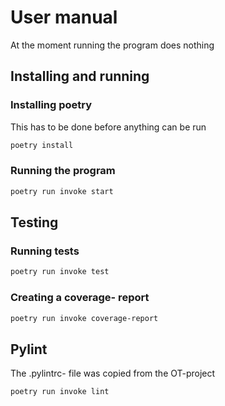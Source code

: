 # User manual

At the moment running the program does nothing

## Installing and running

### Installing poetry

This has to be done before anything can be run

```bash
poetry install
```

### Running the program

```bash
poetry run invoke start
```

## Testing

### Running tests

```bash
poetry run invoke test
```

### Creating a coverage- report

```bash
poetry run invoke coverage-report
```

## Pylint

The .pylintrc- file was copied from the OT-project

```bash
poetry run invoke lint
```